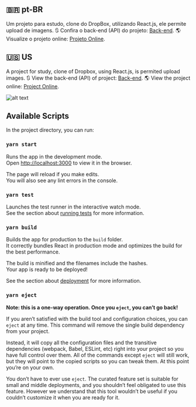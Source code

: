 ## 🇧🇷 pt-BR
Um projeto para estudo, clone do DropBox, utilizando React.js, ele permite upload de imagens.
🔃 Confira o back-end (API) do projeto: [Back-end](https://github.com/brunomenesesdev/nextboxbackend).
🌎 Visualize o projeto online: [Projeto Online](https://nextbox-front-end.herokuapp.com/).

## 🇺🇸 US
A project for study, clone of Dropbox, using React.js, is permited upload images.
🔃 View the back-end (API) of project: [Back-end](https://github.com/brunomenesesdev/nextboxbackend).
🌎 View the project online: [Project Online](https://nextbox-front-end.herokuapp.com/).

![alt text](https://nextbox.herokuapp.com/files/9eb910a16d098cd3ef171f724e4ac0fb-10.png)

## Available Scripts

In the project directory, you can run:

### `yarn start`

Runs the app in the development mode.<br />
Open [http://localhost:3000](http://localhost:3000) to view it in the browser.

The page will reload if you make edits.<br />
You will also see any lint errors in the console.

### `yarn test`

Launches the test runner in the interactive watch mode.<br />
See the section about [running tests](https://facebook.github.io/create-react-app/docs/running-tests) for more information.

### `yarn build`

Builds the app for production to the `build` folder.<br />
It correctly bundles React in production mode and optimizes the build for the best performance.

The build is minified and the filenames include the hashes.<br />
Your app is ready to be deployed!

See the section about [deployment](https://facebook.github.io/create-react-app/docs/deployment) for more information.

### `yarn eject`

**Note: this is a one-way operation. Once you `eject`, you can’t go back!**

If you aren’t satisfied with the build tool and configuration choices, you can `eject` at any time. This command will remove the single build dependency from your project.

Instead, it will copy all the configuration files and the transitive dependencies (webpack, Babel, ESLint, etc) right into your project so you have full control over them. All of the commands except `eject` will still work, but they will point to the copied scripts so you can tweak them. At this point you’re on your own.

You don’t have to ever use `eject`. The curated feature set is suitable for small and middle deployments, and you shouldn’t feel obligated to use this feature. However we understand that this tool wouldn’t be useful if you couldn’t customize it when you are ready for it.
